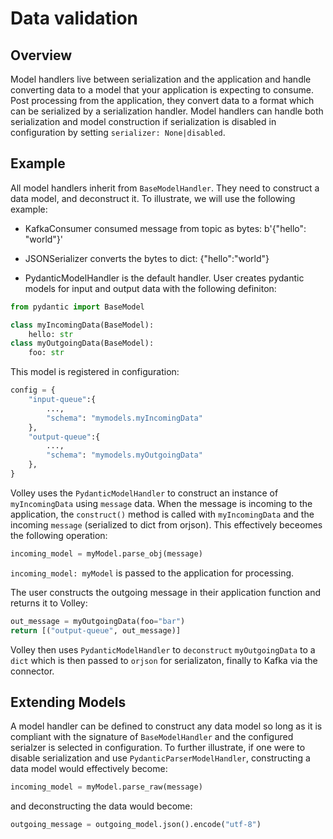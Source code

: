 # Data validation


## Overview
Model handlers live between serialization and the application and handle converting data to a model that your application is expecting to consume. Post processing from the application, they convert data to a format which can be serialized by a serialization handler. Model handlers can handle both serialization and model construction if serialization is disabled in configuration by setting `serializer: None|disabled`.

## Example
All model handlers inherit from `BaseModelHandler`. They need to construct a data model, and deconstruct it. To illustrate, we will use the following example:

- KafkaConsumer consumed message from topic as bytes: b'{"hello": "world"}'

- JSONSerializer converts the bytes to dict: {"hello":"world"}

- PydanticModelHandler is the default handler. User creates pydantic models for input and output data with the following definiton:


```python
from pydantic import BaseModel

class myIncomingData(BaseModel):
    hello: str
class myOutgoingData(BaseModel):
    foo: str
```

This model is registered in configuration:
```python
config = {
    "input-queue":{
        ...,
        "schema": "mymodels.myIncomingData"
    },
    "output-queue":{
        ...,
        "schema": "mymodels.myOutgoingData"
    },  
}
```

Volley uses the `PydanticModelHandler` to construct an instance of `myIncomingData` using `message` data. When the message is incoming to the application, the `construct()` method is called with `myIncomingData` and the incoming `message` (serialized to dict from orjson). This effectively beceomes the following operation:

```python
incoming_model = myModel.parse_obj(message)
```
`incoming_model: myModel` is passed to the application for processing.

The user constructs the outgoing message in their application function and returns it to Volley:
```python
out_message = myOutgoingData(foo="bar")
return [("output-queue", out_message)]
```

Volley then uses `PydanticModelHandler` to `deconstruct` `myOutgoingData` to a `dict` which is then passed to `orjson` for serializaton, finally to Kafka via the connector.


## Extending Models

A model handler can be defined to construct any data model so long as it is compliant with the signature of `BaseModelHandler` and the configured serialzer is selected in configuration. To further illustrate, if one were to disable serialization and use `PydanticParserModelHandler`, constructing a data model would effectively become:

```python
incoming_model = myModel.parse_raw(message)
```

and deconstructing the data would become:

```python
outgoing_message = outgoing_model.json().encode("utf-8")
```